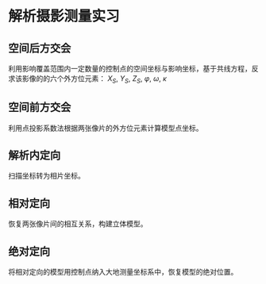 # 解析摄影测量实习
## 空间后方交会
利用影响覆盖范围内一定数量的控制点的空间坐标与影响坐标，基于共线方程，反求该影像的的六个外方位元素： $X_S$, $Y_S$, $Z_S$, $\varphi$, $\omega$, $\kappa$ 
## 空间前方交会
利用点投影系数法根据两张像片的外方位元素计算模型点坐标。
## 解析内定向
扫描坐标转为相片坐标。
## 相对定向
恢复两张像片间的相互关系，构建立体模型。
## 绝对定向
将相对定向的模型用控制点纳入大地测量坐标系中，恢复模型的绝对位置。
